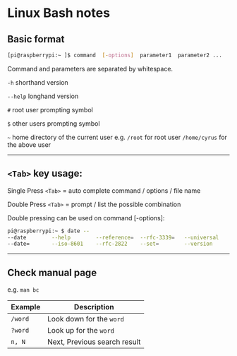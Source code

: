 # Linux Bash notes

## Basic format

```bash
[pi@raspberrypi:~ ]$ command  [-options]  parameter1  parameter2 ...                      指令     選項        參數(1)     參數(2)
```

Command and parameters are separated by whitespace.

`-h` shorthand version

`--help` longhand version

`#` root user prompting symbol

`$` other users prompting symbol

`~` home directory of the current user
e.g. `/root` for root user `/home/cyrus` for the above user

---
## `<Tab>` key usage:

Single Press `<Tab>` = auto complete command / options / file name

Double Press `<Tab>` = prompt / list the possible combination

Double pressing can be used on command [-options]:
```bash
pi@raspberrypi:~ $ date --
--date        --help        --reference=  --rfc-3339=   --universal   
--date=       --iso-8601    --rfc-2822    --set=        --version   
```

---
## Check manual page
e.g. `man bc`

|Example|Description|
|---|---|
|`/word`| Look down for the `word`|
|`?word`|Look up for the `word`|
|`n, N`|Next, Previous search result|  

